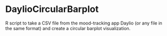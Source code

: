 # DaylioCircularBarplot

R script to take a CSV file from the mood-tracking app Daylio (or any file in the same format)
and create a circular barplot visualization. 
